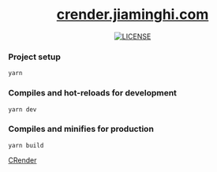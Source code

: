 <h1 align="center"><a href="http://crender.jiaminghi.com">crender.jiaminghi.com</a></h1>

<p align="center">
    <a href="https://github.com/jiaming743/crender.jiaminghi.com/blob/master/LICENSE"><img src="https://img.shields.io/github/license/jiaming743/crender.jiaminghi.com.svg" alt="LICENSE" /> </a>
</p>

### Project setup

```shell
yarn
```

### Compiles and hot-reloads for development

```shell
yarn dev
```

### Compiles and minifies for production

```shell
yarn build
```

[CRender](https://github.com/jiaming743/crender)